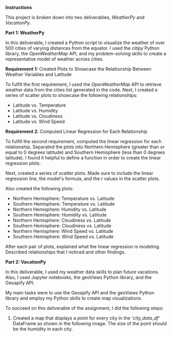 **Instructions**

This project is broken down into two deliverables, *WeatherPy* and *VacationPy*.

**Part 1: WeatherPy**

In this deliverable, I created a Python script to visualize the weather of over 500 cities of varying distances from the equator. I used the *citipy* Python library, the *OpenWeatherMap* API, and my problem-solving skills to create a representative model of weather across cities.

**Requirement 1:** Created Plots to Showcase the Relationship Between Weather Variables and Latitude

To fulfill the first requirement, I used the *OpenWeatherMap* API to retrieve weather data from the cities list generated in the code. Next, I created a series of scatter plots to showcase the following relationships:
- Latitude vs. Temperature
- Latitude vs. Humidity
- Latitude vs. Cloudiness
- Latitude vs. Wind Speed

**Requirement 2**: Computed Linear Regression for Each Relationship

To fulfill the second requirement, computed the linear regression for each relationship. Separated the plots into Northern Hemisphere (greater than or equal to 0 degrees latitude) and Southern Hemisphere (less than 0 degrees latitude). I found it helpful to define a function in order to create the linear regression plots.

Next, created a series of scatter plots. Made sure to include the linear regression line, the model's formula, and the r values in the scatter plots.

Also created the following plots:
- Northern Hemisphere: Temperature vs. Latitude
- Southern Hemisphere: Temperature vs. Latitude
- Northern Hemisphere: Humidity vs. Latitude
- Southern Hemisphere: Humidity vs. Latitude
- Northern Hemisphere: Cloudiness vs. Latitude
- Southern Hemisphere: Cloudiness vs. Latitude
- Northern Hemisphere: Wind Speed vs. Latitude
- Southern Hemisphere: Wind Speed vs. Latitude

After each pair of plots, explained what the linear regression is modeling. Described relationships that I noticed and other findings.


**Part 2: VacationPy**

In this deliverable, I used my weather data skills to plan future vacations. Also, I used Jupyter notebooks, the geoViews Python library, and the Geoapify API.

My main tasks were to use the Geoapify API and the geoViews Python library and employ my Python skills to create map visualizations.

To succeed on this deliverable of the assignment, I did the following steps:

1. Created a map that displays a point for every city in the '*city_data_df*' DataFrame as shown in the following image. The size of the point should be the humidity in each city.
